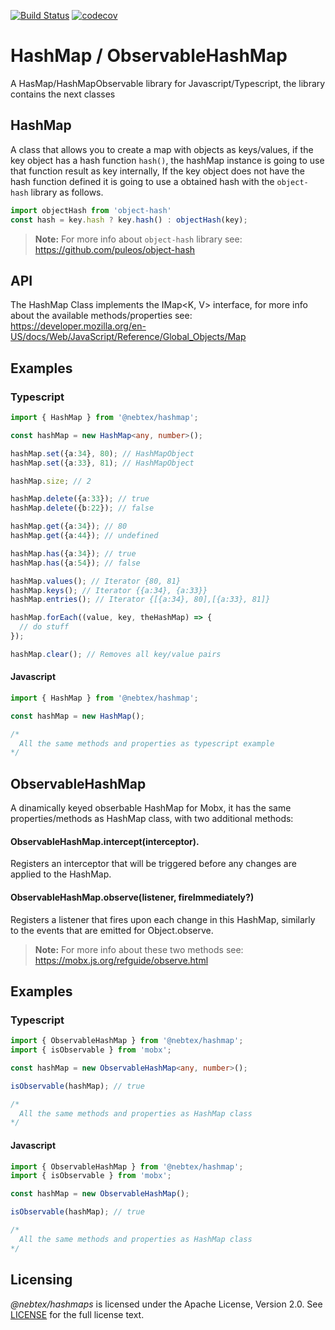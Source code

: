 [![Build Status](https://travis-ci.org/nebtex/hashmaps.svg?branch=master)](https://travis-ci.org/nebtex/hashmaps)
[![codecov](https://codecov.io/gh/nebtex/hashmaps/branch/master/graph/badge.svg)](https://codecov.io/gh/nebtex/hashmaps)

HashMap / ObservableHashMap
=======================

A HasMap/HashMapObservable library for Javascript/Typescript, the library contains the next classes

HashMap
--------------

A class that allows you to create a map with objects as keys/values, if the key object has a hash function `hash()`, the hashMap instance is going to use that function result as key internally, If the key object does not have the hash function defined it is going to use a obtained hash with the `object-hash` library as follows.

``` javascript
import objectHash from 'object-hash'
const hash = key.hash ? key.hash() : objectHash(key);
```

> **Note:** For more info about `object-hash` library see: https://github.com/puleos/object-hash

## API

The HashMap Class implements the IMap<K, V> interface, for more info about the available methods/properties see: 
https://developer.mozilla.org/en-US/docs/Web/JavaScript/Reference/Global_Objects/Map 

## Examples
### Typescript
``` typescript
import { HashMap } from '@nebtex/hashmap';

const hashMap = new HashMap<any, number>();

hashMap.set({a:34}, 80); // HashMapObject
hashMap.set({a:33}, 81); // HashMapObject

hashMap.size; // 2

hashMap.delete({a:33}); // true
hashMap.delete({b:22}); // false

hashMap.get({a:34}); // 80
hashMap.get({a:44}); // undefined

hashMap.has({a:34}); // true
hashMap.has({a:54}); // false

hashMap.values(); // Iterator {80, 81}
hashMap.keys(); // Iterator {{a:34}, {a:33}}
hashMap.entries(); // Iterator {[{a:34}, 80],[{a:33}, 81]}

hashMap.forEach((value, key, theHashMap) => {
  // do stuff
});

hashMap.clear(); // Removes all key/value pairs

```

#### Javascript
```javascript
import { HashMap } from '@nebtex/hashmap';

const hashMap = new HashMap();

/*
  All the same methods and properties as typescript example
*/
```

ObservableHashMap
--------------

A dinamically keyed obserbable HashMap for Mobx, it has the same properties/methods as HashMap class, with two additional methods:

#### ObservableHashMap.intercept(interceptor). 
Registers an interceptor that will be triggered before any changes are applied to the HashMap.

#### ObservableHashMap.observe(listener, fireImmediately?)
Registers a listener that fires upon each change in this HashMap, similarly to the events that are emitted for Object.observe. 


> **Note:** For more info about these two methods see: https://mobx.js.org/refguide/observe.html


## Examples
### Typescript
``` typescript
import { ObservableHashMap } from '@nebtex/hashmap';
import { isObservable } from 'mobx';

const hashMap = new ObservableHashMap<any, number>();

isObservable(hashMap); // true

/*
  All the same methods and properties as HashMap class
*/

```

#### Javascript
```javascript
import { ObservableHashMap } from '@nebtex/hashmap';
import { isObservable } from 'mobx';

const hashMap = new ObservableHashMap();

isObservable(hashMap); // true

/*
  All the same methods and properties as HashMap class
*/
```

## Licensing

*@nebtex/hashmaps* is licensed under the Apache License, Version 2.0. See [LICENSE](LICENSE) for the full license text.